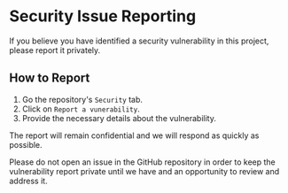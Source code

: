 # Security Issue Reporting

If you believe you have identified a security vulnerability in this project, please report it
privately.

## How to Report

1. Go the repository's `Security` tab.
1. Click on `Report a vunerability`.
1. Provide the necessary details about the vulnerability.

The report will remain confidential and we will respond as quickly as possible.

Please do not open an issue in the GitHub repository in order to keep the vulnerability report
private until we have and an opportunity to review and address it.
